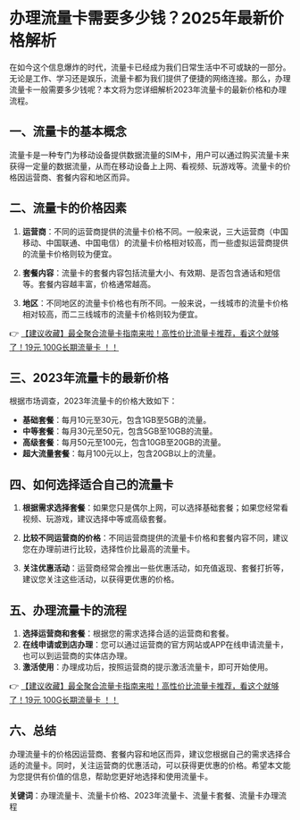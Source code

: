 # 办理流量卡需要多少钱？2025年最新价格解析

在如今这个信息爆炸的时代，流量卡已经成为我们日常生活中不可或缺的一部分。无论是工作、学习还是娱乐，流量卡都为我们提供了便捷的网络连接。那么，办理流量卡一般需要多少钱呢？本文将为您详细解析2023年流量卡的最新价格和办理流程。

## 一、流量卡的基本概念

流量卡是一种专门为移动设备提供数据流量的SIM卡，用户可以通过购买流量卡来获得一定量的数据流量，从而在移动设备上上网、看视频、玩游戏等。流量卡的价格因运营商、套餐内容和地区而异。

## 二、流量卡的价格因素

1. **运营商**：不同的运营商提供的流量卡价格不同。一般来说，三大运营商（中国移动、中国联通、中国电信）的流量卡价格相对较高，而一些虚拟运营商提供的流量卡价格则较为便宜。

2. **套餐内容**：流量卡的套餐内容包括流量大小、有效期、是否包含通话和短信等。套餐内容越丰富，价格通常越高。

3. **地区**：不同地区的流量卡价格也有所不同。一般来说，一线城市的流量卡价格相对较高，而二三线城市的流量卡价格则较为便宜。

👉 [【建议收藏】最全聚合流量卡指南来啦！高性价比流量卡推荐，看这个就够了！19元 100G长期流量卡 ！！](https://bit.ly/Liuliangka)

## 三、2023年流量卡的最新价格

根据市场调查，2023年流量卡的价格大致如下：

- **基础套餐**：每月10元至30元，包含1GB至5GB的流量。
- **中等套餐**：每月30元至50元，包含5GB至10GB的流量。
- **高级套餐**：每月50元至100元，包含10GB至20GB的流量。
- **超大流量套餐**：每月100元以上，包含20GB以上的流量。

## 四、如何选择适合自己的流量卡

1. **根据需求选择套餐**：如果您只是偶尔上网，可以选择基础套餐；如果您经常看视频、玩游戏，建议选择中等或高级套餐。

2. **比较不同运营商的价格**：不同运营商提供的流量卡价格和套餐内容不同，建议您在办理前进行比较，选择性价比最高的流量卡。

3. **关注优惠活动**：运营商经常会推出一些优惠活动，如充值返现、套餐打折等，建议您关注这些活动，以获得更优惠的价格。

## 五、办理流量卡的流程

1. **选择运营商和套餐**：根据您的需求选择合适的运营商和套餐。
2. **在线申请或到店办理**：您可以通过运营商的官方网站或APP在线申请流量卡，也可以到运营商的实体店办理。
3. **激活使用**：办理成功后，按照运营商的提示激活流量卡，即可开始使用。

👉 [【建议收藏】最全聚合流量卡指南来啦！高性价比流量卡推荐，看这个就够了！19元 100G长期流量卡 ！！](https://bit.ly/Liuliangka)

## 六、总结

办理流量卡的价格因运营商、套餐内容和地区而异，建议您根据自己的需求选择合适的流量卡。同时，关注运营商的优惠活动，可以获得更优惠的价格。希望本文能为您提供有价值的信息，帮助您更好地选择和使用流量卡。

**关键词**：办理流量卡、流量卡价格、2023年流量卡、流量卡套餐、流量卡办理流程